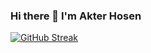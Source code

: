 <img  src="https://t4.ftcdn.net/jpg/03/08/82/39/360_F_308823955_XTMT8TNKmOYnPEwmEmfnskgNqQv3hQE5.jpg" alt="">


### Hi there 👋 I'm Akter Hosen



[![GitHub Streak](https://github-readme-streak-stats.herokuapp.com?user=aktherhossen01&theme=dark&hide_border=true)](https://git.io/streak-stats)

